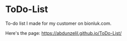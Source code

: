 # ToDo-List

To-do list I made for my customer on bionluk.com. 

Here's the page: https://abdunzelil.github.io/ToDo-List/
